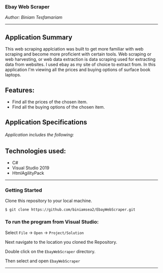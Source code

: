 ### Ebay Web Scraper  
*Author: Biniam Tesfamariam*

----

## Application Summary  
This web scraping applciation was built to get more familiar with web scraping and become more proficient with certain tools. Web scraping or web harvesting, or web data extraction is data scraping used for extracting data from websites. I used ebay as my site of choice to extract from. In this application I'm viewing all the prices and buying options of surface book laptops.  

## Features:  
- Find all the prices of the chosen item.  
- Find all the buying options of the chosen item.  

## Application Specifications
###### Application includes the following:  

## Technologies used:  
- C#  
- Visual Studio 2019  
- HtmlAgilityPack  

---

### Getting Started
Clone this repository to your local machine.

```
$ git clone https://github.com/biniamsea2/EbayWebScraper.git
```

### To run the program from Visual Studio:
Select ```File``` -> ```Open``` -> ```Project/Solution```

Next navigate to the location you cloned the Repository.

Double click on the ```EbayWebScraper``` directory.

Then select and open ```EbayWebScraper```

------------------------------
